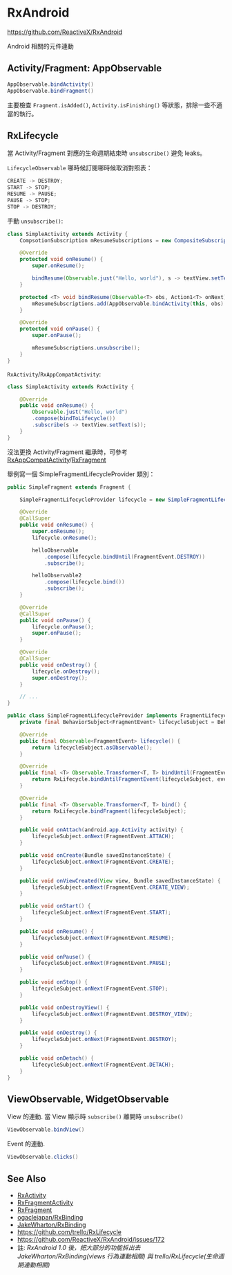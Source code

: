 # RxAndroid

https://github.com/ReactiveX/RxAndroid

Android 相關的元件連動

## Activity/Fragment: AppObservable

```java
AppObservable.bindActivity()
AppObservable.bindFragment()
```

主要檢查 `Fragment.isAdded()`, `Activity.isFinishing()` 等狀態，排除一些不適當的執行。

## RxLifecycle

當 Activity/Fragment 對應的生命週期結束時 `unsubscribe()` 避免 leaks。

`LifecycleObservable` 哪時候訂閱哪時候取消對照表：

```java
CREATE -> DESTROY;
START -> STOP;
RESUME -> PAUSE;
PAUSE -> STOP;
STOP -> DESTROY;
```

手動 `unsubscribe()`:

```java
class SimpleActivity extends Activity {
    CompsotionSubscription mResumeSubscriptions = new CompositeSubscription();

    @Override
    protected void onResume() {
        super.onResume();

        bindResume(Observable.just("Hello, world"), s -> textView.setText(s));
    }

    protected <T> void bindResume(Observable<T> obs, Action1<T> onNext) {
        mResumeSubscriptions.add(AppObservable.bindActivity(this, obs).subscribe(onNext));
    }

    @Override
    protected void onPause() {
        super.onPause();

        mResumeSubscriptions.unsubscribe();
    }
}
```

`RxActivity`/`RxAppCompatActivity`:

```java
class SimpleActivity extends RxActivity {

    @Override
    public void onResume() {
        Observable.just("Hello, world")
        .compose(bindToLifecycle())
        .subscribe(s -> textView.setText(s));
    }
}
```

沒法更換 Activity/Fragment 繼承時，可參考 [RxAppCompatActivity](https://github.com/trello/RxLifecycle/blob/master/rxlifecycle-components/src/main/java/com/trello/rxlifecycle/components/support/RxAppCompatActivity.java)/[RxFragment](https://github.com/trello/RxLifecycle/blob/master/rxlifecycle-components/src/main/java/com/trello/rxlifecycle/components/RxFragment.java)

舉例寫一個 SimpleFragmentLifecycleProvider 類別：

```java
public SimpleFragment extends Fragment {

    SimpleFragmentLifecycleProvider lifecycle = new SimpleFragmentLifecycleProvider();

    @Override
    @CallSuper
    public void onResume() {
        super.onResume();
        lifecycle.onResume();

        helloObservable
            .compose(lifecycle.bindUntil(FragmentEvent.DESTROY))
            .subscribe();

        helloObservable2
            .compose(lifecycle.bind())
            .subscribe();
    }

    @Override
    @CallSuper
    public void onPause() {
        lifecycle.onPause();
        super.onPause();
    }

    @Override
    @CallSuper
    public void onDestroy() {
        lifecycle.onDestroy();
        super.onDestroy();
    }

    // ...
}

public class SimpleFragmentLifecycleProvider implements FragmentLifecycleProvider {
    private final BehaviorSubject<FragmentEvent> lifecycleSubject = BehaviorSubject.create();

    @Override
    public final Observable<FragmentEvent> lifecycle() {
        return lifecycleSubject.asObservable();
    }

    @Override
    public final <T> Observable.Transformer<T, T> bindUntil(FragmentEvent event) {
        return RxLifecycle.bindUntilFragmentEvent(lifecycleSubject, event);
    }

    @Override
    public final <T> Observable.Transformer<T, T> bind() {
        return RxLifecycle.bindFragment(lifecycleSubject);
    }

    public void onAttach(android.app.Activity activity) {
        lifecycleSubject.onNext(FragmentEvent.ATTACH);
    }

    public void onCreate(Bundle savedInstanceState) {
        lifecycleSubject.onNext(FragmentEvent.CREATE);
    }

    public void onViewCreated(View view, Bundle savedInstanceState) {
        lifecycleSubject.onNext(FragmentEvent.CREATE_VIEW);
    }

    public void onStart() {
        lifecycleSubject.onNext(FragmentEvent.START);
    }

    public void onResume() {
        lifecycleSubject.onNext(FragmentEvent.RESUME);
    }

    public void onPause() {
        lifecycleSubject.onNext(FragmentEvent.PAUSE);
    }

    public void onStop() {
        lifecycleSubject.onNext(FragmentEvent.STOP);
    }

    public void onDestroyView() {
        lifecycleSubject.onNext(FragmentEvent.DESTROY_VIEW);
    }

    public void onDestroy() {
        lifecycleSubject.onNext(FragmentEvent.DESTROY);
    }

    public void onDetach() {
        lifecycleSubject.onNext(FragmentEvent.DETACH);
    }
}
```

## ViewObservable, WidgetObservable

View 的連動. 當 View 顯示時 `subscribe()` 離開時 `unsubscribe()`

```java
ViewObservable.bindView()
```

Event 的連動.

```java
ViewObservable.clicks()
```

## See Also

* [RxActivity](https://github.com/ReactiveX/RxAndroid/blob/master/rxandroid-framework/src/main/java/rx/android/app/RxActivity.java)
* [RxFragmentActivity](https://github.com/ReactiveX/RxAndroid/blob/master/rxandroid-framework/src/main/java/rx/android/app/support/RxFragmentActivity.java)
* [RxFragment](https://github.com/ReactiveX/RxAndroid/blob/master/rxandroid-framework/src/main/java/rx/android/app/support/RxFragment.java)
* [ogaclejapan/RxBinding](https://github.com/ogaclejapan/RxBinding)
* [JakeWharton/RxBinding](https://github.com/JakeWharton/RxBinding)
* https://github.com/trello/RxLifecycle
* https://github.com/ReactiveX/RxAndroid/issues/172
* 註: *RxAndroid 1.0 後，把大部分的功能拆出去 JakeWharton/RxBinding(views 行為連動相關) 與 trello/RxLifecycle(生命週期連動相關)*
